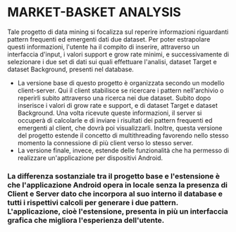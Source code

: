 # MARKET-BASKET ANALYSIS
Tale progetto di data mining si focalizza sul reperire informazioni riguardanti pattern frequenti ed
emergenti dati due dataset.
Per poter estrapolare questi informazioni, l'utente ha il compito di inserire, attraverso un interfaccia d'input,
i valori support e grow rate minimi, e successivamente di selezionare i due set di dati sui quali effettuare l'analisi,
dataset Target e dataset Background, presenti nel database.
- La versione base di questo progetto è organizzata secondo un modello client-server. Qui il client stabilisce se ricercare i pattern nell'archivio o reperirli subito attraverso una ricerca nei due dataset. Subito dopo inserisce i valori di grow rate e support, e di dataset Target e dataset Background. Una volta ricevute queste informazioni, il server si occuperà di calcolarle e di inviare i risultati dei pattern frequenti ed emergenti al client, che dovrà poi visualizzarli. Inoltre, questa versione del progetto estende il concetto di multithreading favorendo nello stesso momento la connessione di più client verso lo stesso server.
- La versione finale, invece, estende delle funzionalità che ha permesso di realizzare un'applicazione per dispositivi Android. 
### La differenza sostanziale tra il progetto base e l'estensione è che l'applicazione Android opera in locale senza la presenza di Client e Server dato che incorpora al suo interno il database e tutti i rispettivi calcoli per generare i due pattern. L'applicazione, cioè l'estensione, presenta in più un interfaccia grafica che migliora l'esperienza dell'utente. 
